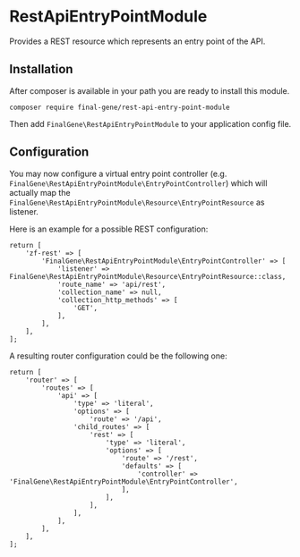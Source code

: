 # RestApiEntryPointModule

Provides a REST resource which represents an entry point of the API.

## Installation

After composer is available in your path you are ready to install this module.

```
composer require final-gene/rest-api-entry-point-module
```

Then add `FinalGene\RestApiEntryPointModule` to your application config file.

## Configuration

You may now configure a virtual entry point controller (e.g. `FinalGene\RestApiEntryPointModule\EntryPointController`)
which will actually map the `FinalGene\RestApiEntryPointModule\Resource\EntryPointResource` as listener.

Here is an example for a possible REST configuration:

```
return [
    'zf-rest' => [
        'FinalGene\RestApiEntryPointModule\EntryPointController' => [
            'listener' => FinalGene\RestApiEntryPointModule\Resource\EntryPointResource::class,
            'route_name' => 'api/rest',
            'collection_name' => null,
            'collection_http_methods' => [
                'GET',
            ],
        ],
    ],
];
```

A resulting router configuration could be the following one:

```
return [
    'router' => [
        'routes' => [
            'api' => [
                'type' => 'literal',
                'options' => [
                    'route' => '/api',
                'child_routes' => [
                    'rest' => [
                        'type' => 'literal',
                        'options' => [
                            'route' => '/rest',
                            'defaults' => [
                                'controller' => 'FinalGene\RestApiEntryPointModule\EntryPointController',
                            ],
                        ],
                    ],
                ],
            ],
        ],
    ],
];
```
